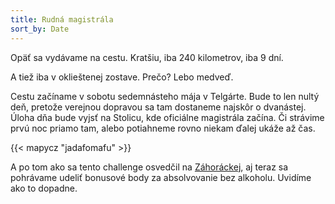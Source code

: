 ```yaml
---
title: Rudná magistrála
sort_by: Date
---
```

Opäť sa vydávame na cestu. Kratšiu, iba 240 kilometrov, iba 9 dní.

A tiež iba v oklieštenej zostave. Prečo? Lebo medveď.

Cestu začíname v sobotu sedemnásteho mája v Telgárte. Bude to len nultý deň, pretože verejnou dopravou sa tam dostaneme najskôr o dvanástej. Úloha dňa bude vyjsť na Stolicu, kde oficiálne magistrála začína. Či strávime prvú noc priamo tam, alebo potiahneme rovno niekam ďalej ukáže až čas.

{{< mapycz "jadafomafu" >}}

A po tom ako sa tento challenge osvedčil na [Záhoráckej](https://matuspilnan.github.io/blog/2025/02/15/zahoracka-magistrala-sa-da-prejst-na-jeden-zatah...-ale-mala-by-sa/), aj teraz sa pohrávame udeliť bonusové body za absolvovanie bez alkoholu. Uvidíme ako to dopadne.
